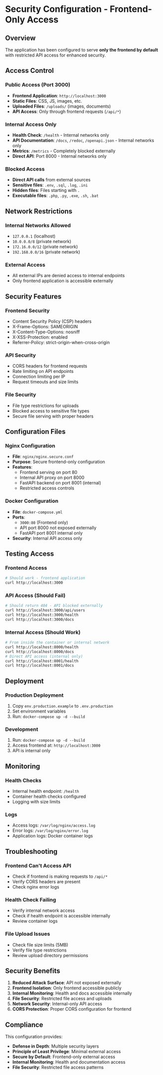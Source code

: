 # Security Configuration - Frontend-Only Access

## Overview

The application has been configured to serve **only the frontend by default** with restricted API access for enhanced security.

## Access Control

### Public Access (Port 3000)
- **Frontend Application**: `http://localhost:3000`
- **Static Files**: CSS, JS, images, etc.
- **Uploaded Files**: `/uploads/` (images, documents)
- **API Access**: Only through frontend requests (`/api/*`)

### Internal Access Only
- **Health Check**: `/health` - Internal networks only
- **API Documentation**: `/docs`, `/redoc`, `/openapi.json` - Internal networks only
- **Metrics**: `/metrics` - Completely blocked externally
- **Direct API**: Port 8000 - Internal networks only

### Blocked Access
- **Direct API calls** from external sources
- **Sensitive files**: `.env`, `.sql`, `.log`, `.ini`
- **Hidden files**: Files starting with `.`
- **Executable files**: `.php`, `.py`, `.exe`, `.sh`, `.bat`

## Network Restrictions

### Internal Networks Allowed
- `127.0.0.1` (localhost)
- `10.0.0.0/8` (private network)
- `172.16.0.0/12` (private network)
- `192.168.0.0/16` (private network)

### External Access
- All external IPs are denied access to internal endpoints
- Only frontend application is accessible externally

## Security Features

### Frontend Security
- Content Security Policy (CSP) headers
- X-Frame-Options: SAMEORIGIN
- X-Content-Type-Options: nosniff
- X-XSS-Protection: enabled
- Referrer-Policy: strict-origin-when-cross-origin

### API Security
- CORS headers for frontend requests
- Rate limiting on API endpoints
- Connection limiting per IP
- Request timeouts and size limits

### File Security
- File type restrictions for uploads
- Blocked access to sensitive file types
- Secure file serving with proper headers

## Configuration Files

### Nginx Configuration
- **File**: `nginx/nginx.secure.conf`
- **Purpose**: Secure frontend-only configuration
- **Features**: 
  - Frontend serving on port 80
  - Internal API proxy on port 8000
  - FastAPI backend on port 8001 (internal)
  - Restricted access controls

### Docker Configuration
- **File**: `docker-compose.yml`
- **Ports**: 
  - `3000:80` (Frontend only)
  - API port 8000 not exposed externally
  - FastAPI port 8001 internal only
- **Security**: Internal API access only

## Testing Access

### Frontend Access
```bash
# Should work - frontend application
curl http://localhost:3000
```

### API Access (Should Fail)
```bash
# Should return 404 - API blocked externally
curl http://localhost:3000/api/users
curl http://localhost:3000/health
curl http://localhost:3000/docs
```

### Internal Access (Should Work)
```bash
# From inside the container or internal network
curl http://localhost:8000/health
curl http://localhost:8000/docs
# Direct API access (internal only)
curl http://localhost:8001/health
curl http://localhost:8001/docs
```

## Deployment

### Production Deployment
1. Copy `env.production.example` to `.env.production`
2. Set environment variables
3. Run: `docker-compose up -d --build`

### Development
1. Run: `docker-compose up -d --build`
2. Access frontend at: `http://localhost:3000`
3. API is internal only

## Monitoring

### Health Checks
- Internal health endpoint: `/health`
- Container health checks configured
- Logging with size limits

### Logs
- Access logs: `/var/log/nginx/access.log`
- Error logs: `/var/log/nginx/error.log`
- Application logs: Docker container logs

## Troubleshooting

### Frontend Can't Access API
- Check if frontend is making requests to `/api/*`
- Verify CORS headers are present
- Check nginx error logs

### Health Check Failing
- Verify internal network access
- Check if health endpoint is accessible internally
- Review container logs

### File Upload Issues
- Check file size limits (5MB)
- Verify file type restrictions
- Review upload directory permissions

## Security Benefits

1. **Reduced Attack Surface**: API not exposed externally
2. **Frontend Isolation**: Only frontend accessible publicly
3. **Internal Monitoring**: Health and docs accessible internally
4. **File Security**: Restricted file access and uploads
5. **Network Security**: Internal-only API access
6. **CORS Protection**: Proper CORS configuration for frontend

## Compliance

This configuration provides:
- **Defense in Depth**: Multiple security layers
- **Principle of Least Privilege**: Minimal external access
- **Secure by Default**: Frontend-only external access
- **Internal Monitoring**: Health and documentation access
- **File Security**: Restricted file access patterns 